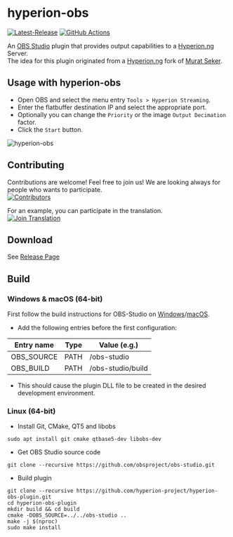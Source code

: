 # hyperion-obs

[![Latest-Release](https://img.shields.io/github/v/release/hyperion-project/hyperion-obs-plugin)](https://github.com/hyperion-project/hyperion-obs-plugin/releases)
[![GitHub Actions](https://github.com/hyperion-project/hyperion-obs-plugin/workflows/hyperion-obs/badge.svg?branch=main)](https://github.com/hyperion-project/hyperion-obs-plugin/actions)

An [OBS Studio][obs] plugin that provides output capabilities to a [Hyperion.ng][hyperion] Server. \
The idea for this plugin originated from a [Hyperion.ng][hyperion] fork of [Murat Seker][m-seker].

## Usage with hyperion-obs

- Open OBS and select the menu entry `Tools > Hyperion Streaming`.
- Enter the flatbuffer destination IP and select the appropriate port.
- Optionally you can change the `Priority` or the image `Output Decimation` factor.
- Click the `Start` button.

![hyperion-obs](screenshot/hyperion-obs.png)

## Contributing

Contributions are welcome! Feel free to join us! We are looking always for people who wants to participate.<br>
[![Contributors](https://img.shields.io/github/contributors/hyperion-project/hyperion-obs-plugin.svg?label=Contributors)](https://github.com/hyperion-project/hyperion-obs-plugin/graphs/contributors)

For an example, you can participate in the translation.<br>
[![Join Translation](https://img.shields.io/badge/POEditor-translate-green.svg)](https://poeditor.com/join/project?hash=0diZuCpLVX)

## Download

See [Release Page](https://github.com/hyperion-project/hyperion-obs-plugin/releases)

## Build
### Windows & macOS (64-bit)
First follow the build instructions for OBS-Studio on [Windows][obs_build_windows]/[macOS][obs_build_macos].
- Add the following entries before the first configuration:

| Entry name         | Type     | Value (e.g.)            |
|--------------------|----------|-------------------------|
| OBS_SOURCE         | PATH     | /obs-studio             |
| OBS_BUILD          | PATH     | /obs-studio/build       |

- This should cause the plugin DLL file to be created in the desired development environment.

### Linux (64-bit)
- Install Git, CMake, QT5 and libobs

```
sudo apt install git cmake qtbase5-dev libobs-dev
```

- Get OBS Studio source code

```
git clone --recursive https://github.com/obsproject/obs-studio.git
```

- Build plugin

```
git clone --recursive https://github.com/hyperion-project/hyperion-obs-plugin.git
cd hyperion-obs-plugin
mkdir build && cd build
cmake -DOBS_SOURCE=../../obs-studio ..
make -j $(nproc)
sudo make install
```

[obs]: https://obsproject.com/
[obs_build_windows]: https://github.com/obsproject/obs-studio/wiki/install-instructions#windows-build-directions
[obs_build_macos]: https://github.com/obsproject/obs-studio/wiki/install-instructions#macos
[hyperion]: https://github.com/hyperion-project/hyperion.ng
[m-seker]: https://github.com/m-seker
